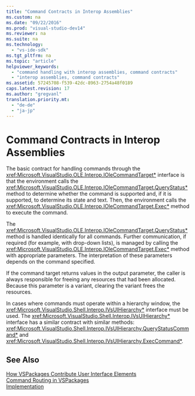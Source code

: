 ```yaml
---
title: "Command Contracts in Interop Assemblies"
ms.custom: na
ms.date: "09/22/2016"
ms.prod: "visual-studio-dev14"
ms.reviewer: na
ms.suite: na
ms.technology: 
  - "vs-ide-sdk"
ms.tgt_pltfrm: na
ms.topic: "article"
helpviewer_keywords: 
  - "command handling with interop assemblies, command contracts"
  - "interop assemblies, command contracts"
ms.assetid: 57245708-f539-42dc-8963-2754a48f0189
caps.latest.revision: 17
ms.author: "gregvanl"
translation.priority.mt: 
  - "de-de"
  - "ja-jp"
---
```

# Command Contracts in Interop Assemblies
The basic contract for handling commands through the <xref:Microsoft.VisualStudio.OLE.Interop.IOleCommandTarget*> interface is that the environment calls the <xref:Microsoft.VisualStudio.OLE.Interop.IOleCommandTarget.QueryStatus*> method to determine whether the command is supported and, if it is supported, to determine its state and text. Then, the environment calls the <xref:Microsoft.VisualStudio.OLE.Interop.IOleCommandTarget.Exec*> method to execute the command.  
  
 The <xref:Microsoft.VisualStudio.OLE.Interop.IOleCommandTarget.QueryStatus*> method is handled identically for all commands. Further communication, if required (for example, with drop-down lists), is managed by calling the <xref:Microsoft.VisualStudio.OLE.Interop.IOleCommandTarget.Exec*> method with appropriate parameters. The interpretation of these parameters depends on the command specified.  
  
 If the command target returns values in the output parameter, the caller is always responsible for freeing any resources that had been allocated. Because this parameter is a variant, clearing the variant frees the resources.  
  
 In cases where commands must operate within a hierarchy window, the <xref:Microsoft.VisualStudio.Shell.Interop.IVsUIHierarchy*> interface must be used. The <xref:Microsoft.VisualStudio.Shell.Interop.IVsUIHierarchy*> interface has a similar contract with similar methods: <xref:Microsoft.VisualStudio.Shell.Interop.IVsUIHierarchy.QueryStatusCommand*> and <xref:Microsoft.VisualStudio.Shell.Interop.IVsUIHierarchy.ExecCommand*>.  
  
## See Also  
 [How VSPackages Contribute User Interface Elements](../vs140/how-vspackages-add-user-interface-elements.md)   
 [Command Routing in VSPackages](../vs140/command-routing-in-vspackages.md)   
 [Implementation](../vs140/command-implementation.md)